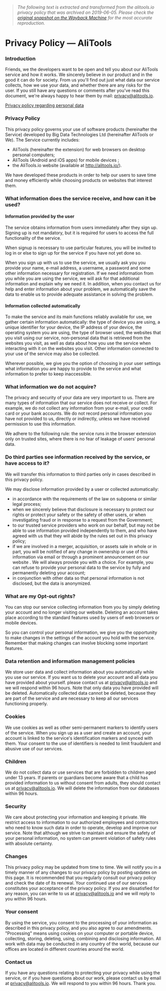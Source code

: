 > *The following text is extracted and transformed from the alitools.io privacy policy that was archived on 2019-06-05. Please check the [original snapshot on the Wayback Machine](https://web.archive.org/web/20190605034838id_/https%3A//alitools.io/en/info/policy) for the most accurate reproduction.*

# Privacy Policy — AliTools

### Introduction

Friends, we the developers want to be open and tell you about our AliTools service and how it works. We sincerely believe in our product and in the good it can do for society. From us you'll find out just what data our service collects, how we use your data, and whether there are any risks for the user. If you still have any questions or comments after you've read this document, we're always happy to hear them by mail: [privacy@alitools.io](mailto:privacy@alitools.io).

[Privacy policy regarding personal data](https://web.archive.org/en/info/gdpr)

### Privacy Policy

This privacy policy governs your use of software products (hereinafter the Service) developed by Big Data Technologies Ltd (hereinafter AliTools or We). The Service currently includes:

  * AliTools (hereinafter the extension) for web browsers on desktop personal computers;
  * AliTools (Android and iOS apps) for mobile devices ;
  * the AliTools.io website (available at <http://alitools.io/>).



We have developed these products in order to help our users to save time and money efficiently while choosing products on websites that interest them.

### What information does the service receive, and how can it be used?

#### Information provided by the user

The service obtains information from users immediately after they sign up. Signing up is not mandatory, but it is required for users to access the full functionality of the service.

When signup is necessary to use particular features, you will be invited to log in or else to sign up for the service if you have not yet done so.

When you sign up with us to use the service, we usually ask you you provide your name, e-mail address, a username, a password and some other information necessary for registration. If we need information from you while you are using the service, we will ask for that additional information and explain why we need it. In addition, when you contact us for help and enter information about your problem, we automatically save the data to enable us to provide adequate assistance in solving the problem.

#### Information collected automatically

To make the service and its main functions reliably available for use, we gather certain information automatically: the type of device you are using, a unique identifier for your device, the IP address of your device, the operating system you are using, the type of browser used, the websites that you visit using our service, non-personal data that is retrieved from the websites you visit, as well as data about how you use the service when interacting with it on the websites you visit. Other information connected to your use of the service may also be collected.

Wherever possible, we give you the option of choosing in your user settings what information you are happy to provide to the service and what information to prefer to keep inaccessible.

### What information we do not acquire?

The privacy and security of your data are very important to us. There are many types of information that our service does not receive or collect. For example, we do not collect any information from your e-mail, your credit card or your bank accounts. We do not record personal information you have not provided to us, directly or indirectly, unless we have received permission to use this information.

We adhere to the following rule: the service runs in the browser extension only on trusted sites, where there is no fear of leakage of users' personal data.

### Do third parties see information received by the service, or have access to it?

We will transfer this information to third parties only in cases described in this privacy policy.

We may disclose information provided by a user or collected automatically:

  * in accordance with the requirements of the law on subpoena or similar legal process;
  * when we sincerely believe that disclosure is necessary to protect our rights or protect your safety or the safety of other users, or when investigating fraud or in response to a request from the Government;
  * to our trusted service providers who work on our behalf, but may not be able to use information provided independently to them, and who have agreed with us that they will abide by the rules set out in this privacy policy;
  * if we are involved in a merger, acquisition, or assets sale in whole or in part, you will be notified of any change in ownership or use of this information via email or through a prominent announcement on our website . We will always provide you with a choice. For example, you can refuse to provide your personal data to the service by fully and permanently deleting your account;
  * in conjunction with other data so that personal information is not disclosed, but the data is anonymized.



### What are my Opt-out rights?

You can stop our service collecting information from you by simply deleting your account and no longer visiting our website. Deleting an account takes place according to the standard features used by users of web browsers or mobile devices.

So you can control your personal information, we give you the opportunity to make changes in the settings of the account you hold with the service. Remember that making changes can involve blocking some important features.

### Data retention and information management policies

We store user data and collect information about you automatically while you use our service. If you want us to delete your account and all data you have provided about yourself. please contact us at [privacy@alitools.io](mailto:privacy@alitools.io) and we will respond within 96 hours. Note that only data you have provided will be deleted. Automatically collected data cannot be deleted, because they are part of the service and are necessary to keep all our services functioning properly.

### Cookies

We use cookies as well as other semi-permanent markers to identify users of the service. When you sign up as a user and create an account, your account is linked to the service's identification markers and synced with them. Your consent to the use of identifiers is needed to limit fraudulent and abusive use of our services.

### Children

We do not collect data or use services that are forbidden to children aged under 13 years. If parents or guardians become aware that a child has provided information to us without consent from adults, they should contact us at [privacy@alitools.io](mailto:privacy@alitools.io). We will delete the information from our databases within 96 hours. 

### Security

We care about protecting your information and keeping it private. We restrict access to information to our authorized employees and contractors who need to know such data in order to operate, develop and improve our service. Note that although we strive to maintain and ensure the safety of your personal information, no system can prevent violation of safety rules with absolute certainty.

### Changes

This privacy policy may be updated from time to time. We will notify you in a timely manner of any changes to our privacy policy by posting updates on this page. It is recommended that you regularly consult our privacy policy and check the date of its renewal. Your continued use of our services constitutes your acceptance of the privacy policy. If you are dissatisfied for any reason, you can write to us at [privacy@alitools.io](mailto:privacy@alitools.io) and we will reply to you within 96 hours.

### Your consent

By using the service, you consent to the processing of your information as described in this privacy policy, and you also agree to our amendments. "Processing" means using cookies on your computer or portable device, collecting, storing, deleting, using, combining and disclosing information. All work with data may be conducted in any country of the world, because our offices are located in different countries around the world.

### Contact us

If you have any questions relating to protecting your privacy while using the service, or if you have questions about our work, please contact us by email at [privacy@alitools.io](mailto:privacy@alitools.io). We will respond to you within 96 hours. Thank you.
